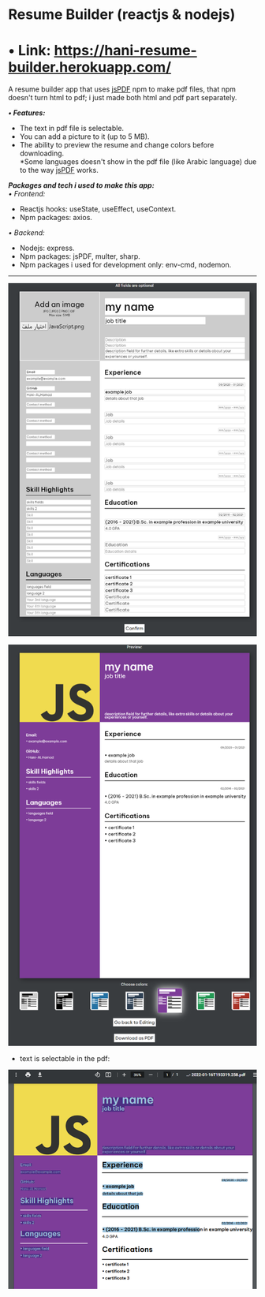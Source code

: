 # Resume Builder (reactjs & nodejs)

# • Link: https://hani-resume-builder.herokuapp.com/   

A resume builder app that uses [jsPDF](https://www.npmjs.com/package/jspdf) npm to make pdf files, that npm doesn't turn html to pdf; i just made both html and pdf part separately.    

***• Features:*** 
- The text in pdf file is selectable.   
- You can add a picture to it (up to 5 MB).    
- The ability to preview the resume and change colors before downloading.      
*Some languages doesn't show in the pdf file (like Arabic language) due to the way [jsPDF](https://www.npmjs.com/package/jspdf) works.   


***Packages and tech i used to make this app:***   
*• Frontend:*   
- Reactjs hooks: useState, useEffect, useContext.   
- Npm packages: axios.

*• Backend:*   
- Nodejs: express.   
- Npm packages: jsPDF, multer, sharp.   
- Npm packages i used for development only:  env-cmd, nodemon.   
   
---

![alt text](https://raw.githubusercontent.com/Hani-ALHamad/react-node-resume-builder/main/1.png)   


![alt text](https://raw.githubusercontent.com/Hani-ALHamad/react-node-resume-builder/main/2.png)   

- text is selectable in the pdf:

![alt text](https://raw.githubusercontent.com/Hani-ALHamad/react-node-resume-builder/main/3.png)    
